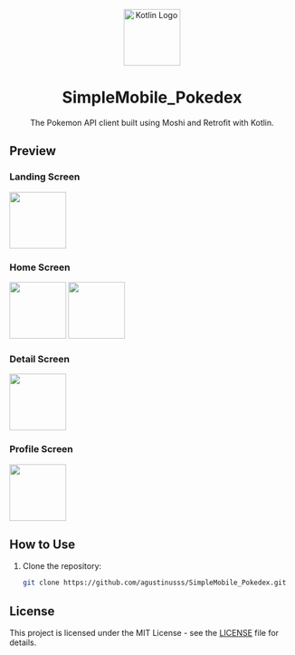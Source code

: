 <p align="center">
  <img src="https://upload.wikimedia.org/wikipedia/commons/thumb/7/74/Kotlin_Icon.png/1024px-Kotlin_Icon.png" alt="Kotlin Logo" width="100"/>
</p>

<h1 align="center">SimpleMobile_Pokedex</h1>

<p align="center">
  The Pokemon API client built using Moshi and Retrofit with Kotlin.
</p>

## Preview

### Landing Screen
<img src="https://github.com/agustinusss/SimpleMobile_Pokedex/assets/99394349/344b393c-ac9e-48d7-8e0e-44382aab6859" width="100"/>

### Home Screen
<img src="https://github.com/agustinusss/SimpleMobile_Pokedex/assets/99394349/94d40284-0cb8-447d-a150-d36098c84617" width="100"/>
<img src="https://github.com/agustinusss/SimpleMobile_Pokedex/assets/99394349/cc54c66c-7330-46e9-8320-be19b2a1b62b" width="100"/>

### Detail Screen
<img src="https://github.com/agustinusss/SimpleMobile_Pokedex/assets/99394349/17c07256-e367-4bf4-a7a5-372879718ed9" width="100"/>

### Profile Screen
<img src="https://github.com/agustinusss/SimpleMobile_Pokedex/assets/99394349/435ea05f-e0d0-4c3c-834c-43122f3eeff7" width="100"/>

## How to Use

1. Clone the repository:
   ```bash
   git clone https://github.com/agustinusss/SimpleMobile_Pokedex.git

## License

This project is licensed under the MIT License - see the [LICENSE](LICENSE) file for details.
